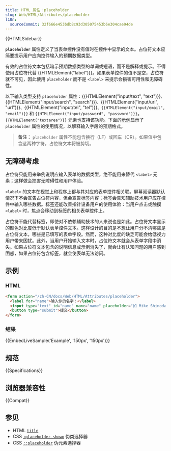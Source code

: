 ```yaml
---
title: HTML 属性：placeholder
slug: Web/HTML/Attributes/placeholder
l10n:
  sourceCommit: 32f666e453bdb8c93d305075453b6e304cae94de
---
```


{{HTMLSidebar}}

**`placeholder`** 属性定义了当表单控件没有值时在控件中显示的文本。占位符文本应简要提示用户应向控件输入的预期数据类型。

有效的占位符文本包括暗示预期数据类型的单词或短语，而不是解释或提示。不得使用占位符代替 {{HTMLElement("label")}}。如果表单控件的值不是空，占位符就不可见，因此使用 `placeholder` 而不是 `<label>` 来提示会损害可用性和无障碍性。

以下输入类型支持 `placeholder` 属性：{{HTMLElement("input/text", "text")}}`、`{{HTMLElement("input/search", "search")}}`、`{{HTMLElement("input/url", "url")}}`、`{{HTMLElement("input/tel", "tel")}}`、{{HTMLElement("input/email", "email")}}` 和 `{{HTMLElement("input/password", "password")}}`。`{{HTMLElement("textarea")}}` 元素也支持该功能。下面的[示例](#示例)显示了 `placeholder` 属性的使用情况，以解释输入字段的预期格式。

> **备注：** `placeholder` 属性不能包含换行（LF）或回车（CR）。如果值中包含这两种字符，占位符文本将被剪切。

## 无障碍考虑

占位符只能用来举例说明应输入表单的数据类型，绝不能用来替代 `<label>` 元素；这样做会损害无障碍性和用户体验。

`<label>` 的文本在视觉上和程序上都与其对应的表单控件相关联。屏幕阅读器默认情况下不会宣告占位符内容，但会宣告标签内容；标签会告知辅助技术用户应在控件中输入哪些数据。标签还能改善指针设备用户的使用体验：当用户点击或触摸 `<label>` 时，焦点会移动到标签的相关表单控件上。

占位符不能代替标签，即使对不依赖辅助技术的人来说也是如此。占位符文本显示的颜色对比度低于默认表单控件文本。这样设计的目的是不想让用户分不清哪些是占位符文本，哪些是已填写的表单字段。然而，这种对比度的缺乏可能会给低视力用户带来困扰。此外，当用户开始输入文本时，占位符文本就会从表单字段中消失。如果占位符文本包含的说明信息或示例消失了，就会让有认知问题的用户感到困惑，如果占位符包含标签，就会使表单无法访问。

## 示例

### HTML

```html
<form action="/zh-CN/docs/Web/HTML/Attributes/placeholder">
  <label for="name">输入你的名字：</label>
  <input type="text" id="name" name="name" placeholder="如 Mike Shinoda" />
  <button type="submit">提交</button>
</form>
```

### 结果

{{EmbedLiveSample('Example', '150px', '150px')}}

## 规范

{{Specifications}}

## 浏览器兼容性

{{Compat}}

## 参见

- HTML [`title`](/zh-CN/docs/Web/HTML/Global_attributes/title)
- CSS [`:placeholder-shown`](/zh-CN/docs/Web/CSS/:placeholder-shown) 伪类选择器
- CSS [`::placeholder`](/zh-CN/docs/Web/CSS/::placeholder) 伪元素选择器

